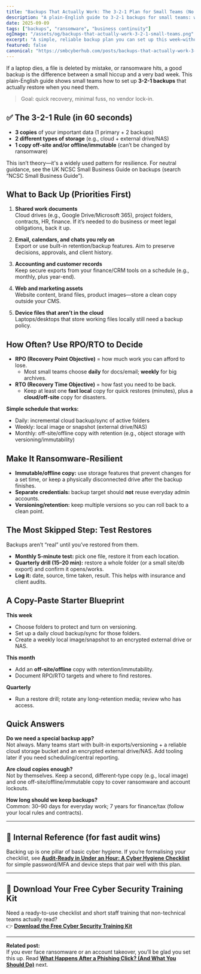 ```yaml
---
title: "Backups That Actually Work: The 3-2-1 Plan for Small Teams (No Jargon)"
description: "A plain-English guide to 3-2-1 backups for small teams: what to back up, how often, and how to test restores so you can recover fast from accidents or ransomware."
date: 2025-09-09
tags: ["backups", "ransomware", "business continuity"]
ogImage: "/assets/og/backups-that-actually-work-3-2-1-small-teams.png"
excerpt: "A simple, reliable backup plan you can set up this week—without extra software or jargon."
featured: false
canonical: "https://smbcyberhub.com/posts/backups-that-actually-work-3-2-1-plan-small-teams"
---
```


If a laptop dies, a file is deleted by mistake, or ransomware hits, a good backup is the difference between a small hiccup and a very bad week. This plain-English guide shows small teams how to set up **3-2-1 backups** that actually restore when you need them.

> Goal: quick recovery, minimal fuss, no vendor lock-in.

## ✅ The 3-2-1 Rule (in 60 seconds)

- **3 copies** of your important data (1 primary + 2 backups)  
- **2 different types of storage** (e.g., cloud + external drive/NAS)  
- **1 copy off-site and/or offline/immutable** (can’t be changed by ransomware)

This isn’t theory—it's a widely used pattern for resilience. For neutral guidance, see the UK NCSC Small Business Guide on backups (search “NCSC Small Business Guide”). 

## What to Back Up (Priorities First)

1) **Shared work documents**  
   Cloud drives (e.g., Google Drive/Microsoft 365), project folders, contracts, HR, finance. If it’s needed to do business or meet legal obligations, back it up.

2) **Email, calendars, and chats you rely on**  
   Export or use built-in retention/backup features. Aim to preserve decisions, approvals, and client history.

3) **Accounting and customer records**  
   Keep secure exports from your finance/CRM tools on a schedule (e.g., monthly, plus year-end).

4) **Web and marketing assets**  
   Website content, brand files, product images—store a clean copy outside your CMS.

5) **Device files that aren’t in the cloud**  
   Laptops/desktops that store working files locally still need a backup policy.

## How Often? Use RPO/RTO to Decide

- **RPO (Recovery Point Objective)** = how much work you can afford to lose.  
  - Most small teams choose **daily** for docs/email; **weekly** for big archives.
- **RTO (Recovery Time Objective)** = how fast you need to be back.  
  - Keep at least one **fast local** copy for quick restores (minutes), plus a **cloud/off-site** copy for disasters.

**Simple schedule that works:**  
- Daily: incremental cloud backup/sync of active folders  
- Weekly: local image or snapshot (external drive/NAS)  
- Monthly: off-site/offline copy with retention (e.g., object storage with versioning/immutability)

## Make It Ransomware-Resilient

- **Immutable/offline copy:** use storage features that prevent changes for a set time, or keep a physically disconnected drive after the backup finishes.  
- **Separate credentials:** backup target should **not** reuse everyday admin accounts.  
- **Versioning/retention:** keep multiple versions so you can roll back to a clean point.

## The Most Skipped Step: Test Restores

Backups aren’t “real” until you’ve restored from them.

- **Monthly 5-minute test:** pick one file, restore it from each location.  
- **Quarterly drill (15–20 min):** restore a whole folder (or a small site/db export) and confirm it opens/works.  
- **Log it:** date, source, time taken, result. This helps with insurance and client audits.

## A Copy-Paste Starter Blueprint

**This week**
- Choose folders to protect and turn on versioning.  
- Set up a daily cloud backup/sync for those folders.  
- Create a weekly local image/snapshot to an encrypted external drive or NAS.

**This month**
- Add an **off-site/offline** copy with retention/immutability.  
- Document RPO/RTO targets and where to find restores.

**Quarterly**
- Run a restore drill; rotate any long-retention media; review who has access.

## Quick Answers

**Do we need a special backup app?**  
Not always. Many teams start with built-in exports/versioning + a reliable cloud storage bucket and an encrypted external drive/NAS. Add tooling later if you need scheduling/central reporting.

**Are cloud copies enough?**  
Not by themselves. Keep a second, different-type copy (e.g., local image) and one off-site/offline/immutable copy to cover ransomware and account lockouts.

**How long should we keep backups?**  
Common: 30–90 days for everyday work; 7 years for finance/tax (follow your local rules and contracts).

---

## 📎 Internal Reference (for fast audit wins)
Backing up is one pillar of basic cyber hygiene. If you’re formalising your checklist, see **[Audit-Ready in Under an Hour: A Cyber Hygiene Checklist](/posts/audit-ready-in-under-an-hour-a-cyber-hygiene-checklist)** for simple password/MFA and device steps that pair well with this plan.

---

## 🎁 Download Your Free Cyber Security Training Kit
Need a ready-to-use checklist and short staff training that non-technical teams actually read?  
👉 **[Download the Free Cyber Security Training Kit](https://smbcyberhub.com/free-cyber-security-training/?utm_source=blog&utm_medium=cta&utm_campaign=backups_321_post)**

---

**Related post:**  
If you ever face ransomware or an account takeover, you’ll be glad you set this up. Read **[What Happens After a Phishing Click? (And What You Should Do)](/posts/what-happens-after-a-phishing-click-and-what-you-should-do)** next.

